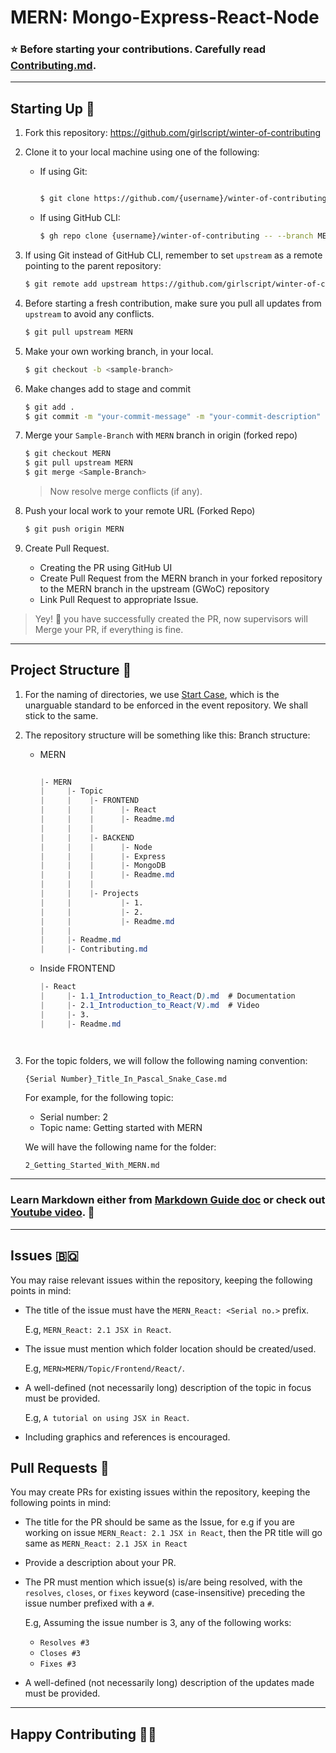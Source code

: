 # MERN: Mongo-Express-React-Node

### ⭐ Before starting your contributions. Carefully read [Contributing.md](https://github.com/girlscript/winter-of-contributing/blob/MERN/Web_Development/MERN/Contributing.md#contribution-guide-for-mern).

---

## Starting Up 🥇
1. Fork this repository: https://github.com/girlscript/winter-of-contributing
2. Clone it to your local machine using one of the following:
   - If using Git:
     ```bash
     
     $ git clone https://github.com/{username}/winter-of-contributing --branch MERN
     ```
   - If using GitHub CLI:
     ```bash
     $ gh repo clone {username}/winter-of-contributing -- --branch MERN
     ```
3. If using Git instead of GitHub CLI, remember to set `upstream`
   as a remote pointing to the parent repository:
   ```bash
   $ git remote add upstream https://github.com/girlscript/winter-of-contributing
   ```

4. Before starting a fresh contribution, make sure you pull all
    updates from `upstream` to avoid any conflicts.
    ```bash
    $ git pull upstream MERN
    ```

5. Make your own working branch, in your local.
    ```bash
    $ git checkout -b <sample-branch>
    ```

6. Make changes add to stage and  commit 

    ```bash
    $ git add .
    $ git commit -m "your-commit-message" -m "your-commit-description"
    ```

7. Merge your `Sample-Branch` with `MERN` branch in origin (forked repo)

    ```bash
    $ git checkout MERN
    $ git pull upstream MERN
    $ git merge <Sample-Branch>
    ```
    > Now resolve merge conflicts (if any).

8. Push your local work to your remote URL (Forked Repo)

   ```bash
   $ git push origin MERN
   ```

9. Create Pull Request.
    - Creating the PR using GitHub UI
    - Create Pull Request from the MERN branch in your forked repository to the MERN branch in the upstream (GWoC) repository
    - Link Pull Request to appropriate Issue.


> Yey! 🤩 you have successfully created the PR, now supervisors will Merge your PR, if everything is fine.
---

## Project Structure 📁
1. For the naming of directories, we use [Start Case](https://en.wikipedia.org/wiki/Letter_case#:~:text=each%20word%20capitalized%29-,%22The%20Quick%20Brown%20Fox%20Jumps%20Over%20The%20Lazy%20Dog%22,-Start%20case%20or),
   which is the unarguable standard to be enforced in the event
   repository. We shall stick to the same.
2. The repository structure will be something like this:
Branch structure: 

      - MERN
        ```css
  
        |- MERN  
        |     |- Topic
        |     |    |- FRONTEND
        |     |    |      |- React
        |     |    |      |- Readme.md 
        |     |    |      
        |     |    |- BACKEND 
        |     |    |      |- Node
        |     |    |      |- Express
        |     |    |      |- MongoDB 
        |     |    |      |- Readme.md 
        |     |    |                    
        |     |    |- Projects 
        |     |           |- 1. 
        |     |           |- 2. 
        |     |           |- Readme.md 
        |     |    
        |     |- Readme.md
        |     |- Contributing.md 

        ```

      - Inside FRONTEND

        ```css
        |- React
        |     |- 1.1_Introduction_to_React(D).md  # Documentation
        |     |- 2.1_Introduction_to_React(V).md  # Video
        |     |- 3.
        |     |- Readme.md
        
                
        ```
            

3. For the topic folders, we will follow the following naming convention:
   ```
   {Serial Number}_Title_In_Pascal_Snake_Case.md
   ```
   For example, for the following topic:

   - Serial number: 2
   - Topic name: Getting started with MERN

   We will have the following name for the folder:
   ```
   2_Getting_Started_With_MERN.md
   ```


---
### Learn Markdown either from [Markdown Guide doc](https://www.markdownguide.org/basic-syntax/) or check out [Youtube video](https://www.youtube.com/watch?v=2JE66WFpaII). 🚀 

---
## Issues 🇧🇶
You may raise relevant issues within the repository, keeping
the following points in mind:
- The title of the issue must have the `MERN_React: <Serial no.>` prefix.
  
  E.g, `MERN_React: 2.1 JSX in React`.
- The issue must mention which folder location should be
  created/used.
  
  E.g, `MERN>MERN/Topic/Frontend/React/`.
- A well-defined (not necessarily long) description of the
  topic in focus must be provided.

  E.g, `A tutorial on using JSX in React`.
- Including graphics and references is encouraged.

## Pull Requests 🔼
You may create PRs for existing issues within the repository, keeping
the following points in mind:
- The title for the PR should be same as the Issue, for e.g if you are working on issue  `MERN_React: 2.1 JSX in React`, then the PR title will go same as `MERN_React: 2.1 JSX in React`

- Provide a description about your PR.
  
- The PR must mention which issue(s) is/are being resolved, with
  the `resolves`, `closes`, or `fixes` keyword (case-insensitive) preceding the
  issue number prefixed with a `#`.

  E.g, Assuming the issue number is 3, any of the following works:
  - `Resolves #3`
  - `Closes #3`
  - `Fixes #3`
- A well-defined (not necessarily long) description of the
  updates made must be provided.


---
## Happy Contributing 🥳🙌